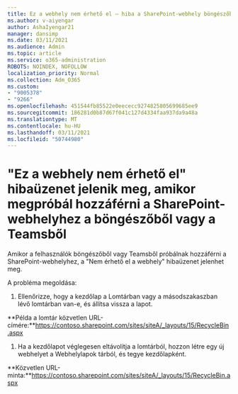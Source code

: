 ```yaml
---
title: Ez a webhely nem érhető el – hiba a SharePoint-webhely böngészőből vagy Teamsből való elérésekor
ms.author: v-aiyengar
author: AshaIyengar21
manager: dansimp
ms.date: 03/11/2021
ms.audience: Admin
ms.topic: article
ms.service: o365-administration
ROBOTS: NOINDEX, NOFOLLOW
localization_priority: Normal
ms.collection: Adm_O365
ms.custom:
- "9005378"
- "9266"
ms.openlocfilehash: 451544fb85522e0eececc9274825805699685ee9
ms.sourcegitcommit: 186281d0b87d67f041c127d4334faa937da9a48a
ms.translationtype: MT
ms.contentlocale: hu-HU
ms.lasthandoff: 03/11/2021
ms.locfileid: "50744980"
---
```

# <a name="this-site-cant-be-reached-error-when-trying-to-access-sharepoint-site-from-browser-or-teams"></a>"Ez a webhely nem érhető el" hibaüzenet jelenik meg, amikor megpróbál hozzáférni a SharePoint-webhelyhez a böngészőből vagy a Teamsből

Amikor a felhasználók böngészőből vagy Teamsből próbálnak hozzáférni a SharePoint-webhelyhez, a "Nem érhető el a webhely" hibaüzenet jelenhet meg. 

A probléma megoldása: 

1. Ellenőrizze, hogy a kezdőlap a Lomtárban vagy a másodszakaszban lévő lomtárban van-e, és állítsa vissza a lapot.

**Példa a lomtár közvetlen URL-címére:**https://contoso.sharepoint.com/sites/siteA/_layouts/15/RecycleBin.aspx

1. Ha a kezdőlapot véglegesen eltávolítja a lomtárból, hozzon létre egy új webhelyet a Webhelylapok tárból, és tegye kezdőlapként. 

**Közvetlen URL-minta:**https://contoso.sharepoint.com/sites/siteA/_layouts/15/RecycleBin.aspx